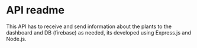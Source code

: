 # API readme

This API has to receive and send information about the plants to the dashboard and DB (firebase) as 
needed, its developed using Express.js and Node.js.

